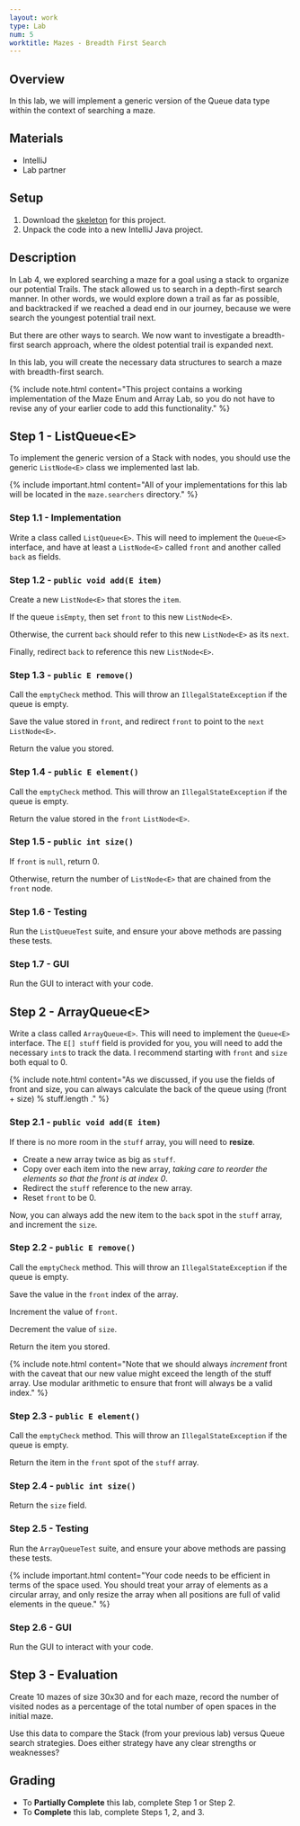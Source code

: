 ```yaml
---
layout: work
type: Lab
num: 5
worktitle: Mazes - Breadth First Search
---
```


## Overview

In this lab, we will implement a generic version of the Queue
data type within the context of searching a maze.

Materials
---------

-   IntelliJ
-   Lab partner

Setup
-----

1.  Download the [skeleton](../code/maze151bfs.zip) for this project.
2.  Unpack the code into a new IntelliJ Java project.

Description
-----------

In Lab 4, we explored searching a maze for a goal using a stack to
organize our potential Trails. The stack allowed us to search in a
depth-first search manner. In other words, we would explore down a trail
as far as possible, and backtracked if we reached a dead end in our
journey, because we were search the youngest potential trail next.

But there are other ways to search. We now want to investigate a
breadth-first search approach, where the oldest potential trail is
expanded next.

In this lab, you will create the necessary data structures to search a
maze with breadth-first search.

{% include note.html content="This project contains a working implementation of the Maze
Enum and Array Lab, so you do not have to revise any of your earlier code to add
this functionality." %}

## Step 1 - ListQueue\<E\>

To implement the generic version of a Stack with nodes, you
should use the generic `ListNode<E>` class we implemented last lab.

{% include important.html content="All of your
implementations for this lab will be located in the `maze.searchers`
directory." %}

### Step 1.1 - Implementation

Write a class called `ListQueue<E>`. This will need to implement the
`Queue<E>` interface, and have at least a `ListNode<E>` called `front`
and another called `back` as fields.

### Step 1.2 - `public void add(E item)`

Create a new `ListNode<E>` that stores the `item`.

If the queue `isEmpty`, then set `front` to this new `ListNode<E>`.

Otherwise, the current `back` should refer to this new `ListNode<E>` as its `next`.

Finally, redirect `back` to reference this new `ListNode<E>`.

### Step 1.3 - `public E remove()`

Call the `emptyCheck` method. This will throw an `IllegalStateException`
if the queue is empty.

Save the value stored in `front`, and redirect `front` to point to the `next` `ListNode<E>`.

Return the value you stored.

### Step 1.4 - `public E element()`

Call the `emptyCheck` method. This will throw an `IllegalStateException`
if the queue is empty.

Return the value stored in the `front` `ListNode<E>`.

### Step 1.5 - `public int size()`

If `front` is `null`, return 0.

Otherwise, return the number of `ListNode<E>` that are chained from the `front` node.

### Step 1.6 - Testing

Run the `ListQueueTest` suite, and ensure your above methods are passing
these tests.

### Step 1.7 - GUI

Run the GUI to interact with your code.

## Step 2 - ArrayQueue\<E\>

Write a class called `ArrayQueue<E>`. This will need to implement the
`Queue<E>` interface. The `E[] stuff` field is provided for you, you
will need to add the necessary `int`s to track the data. I recommend
starting with `front` and `size` both equal to 0.

{% include note.html content="As we discussed, if you use the
fields of front and size, you can always
calculate the back of the queue using (front + size) % stuff.length ." %}

### Step 2.1 - `public void add(E item)`

If there is no more room in the `stuff` array, you will need to **resize**.

* Create a new array twice as big as `stuff`.
* Copy over each item into the new array, *taking care to reorder the elements so that the front
is at index 0*.
* Redirect the `stuff` reference to the new array.
* Reset `front` to be 0.

Now, you can always add the new item to the `back` spot in the `stuff` array,
and increment the `size`.

### Step 2.2 - `public E remove()`

Call the `emptyCheck` method. This will throw an `IllegalStateException`
if the queue is empty.

Save the value in the `front` index of the array.

Increment the value of `front`.

Decrement the value of `size`.

Return the item you stored.

{% include note.html content="Note that we should
always *increment* front with the caveat that our new value might exceed the length
of the stuff array. Use modular arithmetic to ensure that front will always
be a valid index." %}

### Step 2.3 - `public E element()`

Call the `emptyCheck` method. This will throw an `IllegalStateException`
if the queue is empty.

Return the item in the `front` spot of the `stuff` array.

### Step 2.4 - `public int size()`

Return the `size` field.

### Step 2.5 - Testing

Run the `ArrayQueueTest` suite, and ensure your above methods are passing
these tests.

{% include important.html content="Your code needs to be efficient in terms of the space used. You should
treat your array of elements as a circular array, and only resize the
array when all positions are full of valid elements in the queue." %}

### Step 2.6 - GUI

Run the GUI to interact with your code.

## Step 3 - Evaluation

Create 10 mazes of size 30x30 and for each maze, record the number of visited
nodes as a percentage of the total
number of open spaces in the initial maze.

Use this data to compare the Stack (from your previous lab) versus Queue search strategies. Does
either strategy have any clear strengths or weaknesses?

## Grading

* To **Partially Complete** this lab, complete Step 1 or Step 2.
* To **Complete** this lab, complete Steps 1, 2, and 3.
